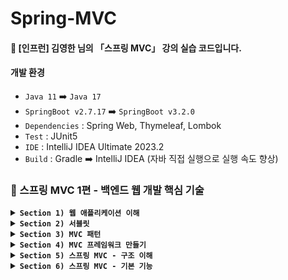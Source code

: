 # Spring-MVC
#### 📣 [인프런] 김영한 님의 「스프링 MVC」 강의 실습 코드입니다.

#### 개발 환경
* `Java 11` ➡️ `Java 17`
* `SpringBoot v2.7.17` ➡️ `SpringBoot v3.2.0`
* `Dependencies` : Spring Web, Thymeleaf, Lombok
* `Test` : JUnit5
* `IDE` : IntelliJ IDEA Ultimate 2023.2
* `Build` : Gradle ➡️ IntelliJ IDEA (자바 직접 실행으로 실행 속도 향상)

### 🍃 스프링 MVC 1편 - 백엔드 웹 개발 핵심 기술

<details>

**<summary> `Section 1) 웹 애플리케이션 이해` </summary>**
   
* `웹 서버 (Web Server)` : http 프로토콜로 서로 데이터를 주고 받을 수 있고, 정적 데이터 및 기타 부가 기능 제공
* `웹 애플리케이션 서버 (WAS - Web Application Server)` : `웹 서버` 기능 + 프로그램 코드를 실행하여 애플리케이션 로직 수행
* `웹 시스템 구성 - WEB, WAS, DB`
  * `WEB` : 정적 리소스 처리, 애플리케이션 로직 같은 동적인 처리가 필요하면 `WAS`에 요청 위임
  * `WAS` : 중요한 애플리케이션 로직 처리 전담
  * `WAS`, `DB` 장애시, `WEB` 서버는 오류 화면 제공
 
  * `서블릿 (Servlet)` : 클라이언트의 요청을 처리하고, 그 결과를 반환하는 Servlet 클래스의 구현 규칙을 지킨 자바 기반 웹 프로그래밍 기술 (➡️ 웹 요청과 응답의 흐름을 간단한 메서드 호출만으로 체계적으로 다룰 수 있게 해줌)
  * `서블릿 컨테이너 (Servlet Container)` : 구현되어 있는 Servlet 클래스의 규칙에 맞게 서블릿을 담고 관리해주는 컨테이너
    * 웹 서버와의 통신 지원
    * 서블릿 생명주기 관리
    * 서블릿 객체 **싱글톤으로 관리** (⚠️ **공유 변수 사용 주의**)
    * 멀티 스레드 지원 및 관리
      * `스레드` : 프로세스 내에서 실제로 작업을 수행하는 주체로, 모든 프로세스는 한 개 이상의 스레드가 존재하여 작업 수행 (➡️ 멀티 스레드 프로세스 : 두 개 이상의 스레드를 가지는 프로세스)
      * 멀티 스레드에 대한 부분은 WAS가 처리 ➡️ 개발자 : 멀티 스레드 관련 코드 신경 ❌️
        #### 🤔 다중 요청이 들어올 경우, 어떻게 처리할 것인가?
        * `방법 1` 요청마다 스레드 생성
          #### [장점]
          * 동시 요청 처리 가능
          * 리소스(CPU, 메모리)가 허용할 때까지 처리 가능
          * 하나의 스레드가 지연되어도 나머지 스레드 정상 작동
          #### [단점]
          * 스레드 생성 및 Context Switching 비용 문제
          * 요청마다 스레드 생성으로 응답 속도 저하
          * 스레드 생성 제한 ❌️ (➡️ 고객 요청이 많이 올 경우, 서버 과부하)

        * **`방법 2`** ✔️ 스레드 풀
          #### [특징]
          * 요청마다 스레드 생성의 단점을 보완한 방법
          * 필요한 스레드를 스레드 풀에 보관하고 관리
          * 스레드 풀에 생성 가능한 스레드의 최대치 관리
          #### [사용]
          * 스레드가 필요하면, 이미 생성되어 있는 스레드를 스레드 풀에서 꺼내어 사용
          * 사용 종료시, 스레드 풀에 해당 스레드 반납
          #### 🤔 최대 스레드가 모두 사용중이여서 스레드 풀에 스레드가 없는 경우
          * 기다리는 요청을 거절하거나, 특정 숫자만큼만 대기할 수 있도록 설정
          #### [장점]
          * 스레드 생성 및 종료 비용 절약 
          * 스레드가 미리 생성되어 있어 응답 속도 향상
          * 스레드 생성 제한 ⭕️ (➡️ 고객 요청이 많이 오더라도 기존 요청 안전하게 처리 가능)

   #### 👉 백엔드 개발자가 HTTP를 통해서 데이터를 제공할 때 고민해야할 포인트 3가지   
   * `정적 리소스`를 어떻게 제공할 것인가?
   * 동적으로 제공되는 `HTML 페이지`를 어떻게 제공할 것인가?
   * `HTTP API`를 어떻게 제공할 것인가?
     #### ✔️ 정적 리소스
     * 웹 브라우저 요청이 들어오면, 웹 서버는 **이미 생성된 리소스 파일 제공**
     #### ✔️ HTML 페이지
     * 웹 브라우저 요청이 들어오면, 애플리케이션 로직을 수행할 수 있는 WAS가 DB에서 정보 제공 ➡️ 뷰 템플릿을 사용하여 **동적으로 HTML 생성** ➡️ 웹 브라우저로 전송 ➡️ 웹 브라우저에서 HTML 렌더링
     #### ✔️ HTTP API
     * 웹 브라우저 요청이 들어오면, 애플리케이션 로직을 수행할 수 있는 WAS가 DB에서 정보 제공 ➡️ **JSON 형식의 데이터를 웹 브라우저로 전송**
     * 다양한 시스템에서 호출
       * `웹 클라이언트` to `서버`
       * `서버` to `서버`
       * `앱 클라이언트` to `서버`
       #### 👉 데이터만 주고 받음 (➡️ UI 화면이 필요하면, 클라이언트가 별도 처리)
* `렌더링 방식`
    #### ✔️ SSR - 서버 사이드 렌더링
    * 서버 측에서 렌더링 될 페이지를 그려 클라이언트로 내려주는 방식
    * 주로 정적인 화면에 사용
    #### ✔️ CSR - 클라이언트 사이드 렌더링
    * 렌더링 될 페이지를 자바스크립트를 사용해 클라이언트 측에서 동적으로 생성하여 적용하는 방식
    * 주로 동적인 화면에 사용
    * 첫 로딩에서 빈 html 파일에 필요한 번들파일을 모두 다운로드 받음

</details>

<details>
   
**<summary> `Section 2) 서블릿` </summary>**

* 스프링 부트 서블릿 환경 구성
   * `@ServletComponentScan`
      * 서블릿 자동 등록
      * main() 메서드가 존재하는 클래스 또는 최상위 경로의 클래스에 부착하는 애노테이션
      * 하위 경로에 존재하는 모든 클래스 스캔
      ```java
      @ServletComponentScan // 서블릿 자동 등록
      @SpringBootApplication
      public class ServletApplication {
         public static void main(String[] args)  {
   		SpringApplication.run(ServletApplication.class, args);
   	   }
      }
      ```

   * `@WebServlet`, `HttpServlet`, `service() 메서드`
      ```java
      @WebServlet(name = "사용할 서블릿 객체명", urlPatterns = "url 매핑 주소")
      public class HelloServlet extends HttpServlet {

         @Override
         protected void service(HttpServletRequest request, HttpServletResponse response) throws ServletException, IOException {
         }
      }
      ```
      * `@WebServlet` : `@ServletComponentScan`의 대상임을 명시
      * `HttpServlet` : Servlet Container에 등록된 Servlet 객체가 호출되면, service() 메서드 자동 호출 ➡️ service() 메서드를 오버라이드하기 위해 HttpServlet 상속 필수
      * `service() 메서드` : response의 결과물을 생성하는 비즈니스 로직을 실행하는 코드 작성

   * `HttpServletRequest`, `HttpServletResponse`
      * 개발자가 HTTP 요청 메시지, HTTP 응답 메시지를 편리하게 사용할 수 있도록 개발자 대신 HTTP 요청 메시지 파싱
      * `HttpServletRequest` : 클라이언트로부터 전달 받은 HTTP request 메시지의 내용을 객체로 만들어줌
         * HTTP 요청 메시지
            *  `start-line` : HTTP 메서드, URL, 쿼리 스트링, 스키마, 프로토콜
            *  `request-header` : 헤더 조회
            *  `message-body` : form 파라미터 형식 조회, message body 데이터 직접 조회
         
         * 임시 저장소 기능
         
         * 세션 관리 기능
      * `HttpServletResponse` : service() 메서드에서 수행한 비즈니스 로직의 결과물을 담을 객체를 만들어줌
         * HTTP 응답 메시지
            * `status-line` : HTTP 응답 코드 지정 
            * `response-headers` : 헤더 생성 (Content-Type, Cache-Control 등) 
            * `message-body` : 바디 내용 생성
       
         * Content, 쿠키, Redirect 편의 메서드 제공 

* 서블릿 컨테이너 동작 방식
   #### 1. 스프링 부트 실행시, 내장된 톰캣 서버 실행
   #### 2. 톰캣 서버가 실행되면, ServletComponentScan이 동작하면서 Servlet Container에 Servlet 객체 등록
   #### 3. 클라이언트로부터 HTTP Request가 들어오면, WAS에서 이를 HttpServletRequest 객체로 만들어 Servlet 객체에 전달
   #### 4. Servlet 객체는 service() 메서드를 호출하고, 비즈니스 로직 수행
   #### 5. service() 메서드에서 수행한 비즈니스 로직의 결과물을 HttpServletResponse 객체에 담아 클라이언트에게 전달   

* HTTP 요청 데이터
   * `HTTP 요청 메시지를 통해 클라이언트 ➡️ 서버로 데이터를 전달하는 방법`
      #### ✔️ `GET` - 쿼리 파라미터
      * message body 없이 URL의 쿼리 파라미터에 데이터를 포함하여 전달
      * 예) 검색, 필터, 페이징 등
      ```java
      // 단일 파라미터 조회
      String username = request.getParameter("username"); 

      // 복수 파라미터 조회
      String[] usernames = request.getParameterValues("username");

      // 파라미터 이름들 모두 조회
      Enumeration<String> parameterNames = request.getParameterNames();

      // 파라미터를 Map으로 조회 
      Map<String, String[]> parameterMap = request.getParameterMap(): 
      ```
  
      #### ✔️ `POST` - HTML Form
      * message body에 쿼리 파라미터 형식으로 데이터 전달 ➡️ 따라서 body에 포함된 데이터가 어떤 형식인지 `content-type` 지정 필수
      * `content-type: application/x-www-form-urlencoded`
         * `content-type` : HTTP 메시지 바디의 데이더 형식 지정 
         * `application/x-www-form-urlencoded`
            * form으로 데이터 전송
            * **`GET` URL 쿼리 파라미터 형식**과 동일 ➡️ 쿼리 파라미터 조회 메서드 그대로 사용 가능 (`request.getParameter()`)
      * 예) 회원가입, 상품 주문 등

      #### ✔️ `HTTP message body`에 데이터를 직접 담아서 요청
      * HTTP API에 주로 사용
      * 데이터 형식 : **JSON(주로 사용)**, XML, TXT 등
         #### ✔️ 단순 text를 사용할 경우
         * content-type : **text/plain**
         * InputStream 사용
            ```java
            @WebServlet(name = "requestBodyStringServlet", urlPatterns = "/request-body-string")
            public class RequestBodyStringServlet extends HttpServlet {
   
               @Override
               protected void service(HttpServletRequest request, HttpServletResponse response) throws ServletException, IOException {
                  ServletInputStream inputStream = request.getInputStream(); // byte 코드 반환
                  String messageBody = StreamUtils.copyToString(inputStream, StandardCharsets.UTF_8); // byte 코드 ➡️ 문자(String)
               }
            }
            ```

        #### ✔️ JSON 형식을 사용할 경우 (주로 사용)
        * content-type : **application/json**
        * InputStream & ObjectMapper 사용
           ```java
            @WebServlet(name = "requestBodyJsonServlet", urlPatterns = "/request-body-json")
            public class RequestBodyJsonServlet extends HttpServlet {
   
               @Override
               protected void service(HttpServletRequest request, HttpServletResponse response) throws ServletException, IOException {
                  ServletInputStream inputStream = request.getInputStream(); // byte 코드 반환
                  String messageBody = StreamUtils.copyToString(inputStream, StandardCharsets.UTF_8); // byte 코드 ➡️ 문자(String)
                  HelloData helloData = objectMapper.readValue(messageBody, HelloData.class); // JSON 결과를 파싱해서 사용할 수 있는 자바 객체로 변환         
               }
            }
            ```
        * ObjectMapper
           * JSON 결과를 파싱해서 사용할 수 있는 자바 객체로 변환
           * JSON 변환 라이브러리(Jackson, Gson 등)에 포함
              * Spring Boot : 기본으로 Jackson 라이브러리 제공      

* HTTP 응답 데이터
     #### ✔️ 단순 텍스트 응답
     * `response.getWriter()` 사용  

     #### ✔️ HTML 응답
     * content-type : **text/html**
     * `response.getWriter()` 사용 

     #### ✔️ HTTP API - MessageBody JSON 응답  
     * content-type : **application/json** (utf-8 형식을 사용하도록 정의되어 있음 ➡️ charset=utf-8 지원 ❌️)
     * `objectMapper.writeValueAsString()` : 객체 ➡️ JSON 문자

</details>

<details>

**<summary> `Section 3) MVC 패턴` </summary>**

* MVC 패턴 개요
     #### ✔️ 너무 많은 역할
     * 기존 방식
        * Servlet : view 화면을 위한 html을 만드는 작업이 자바 코드에 섞여 지저분하고 복잡함
        * JSP : 자바 코드, 데이터 조회 리포지토리 등 다양한 코드가 모두 JSP에 담겨 있음 ➡️ 🙁 너무 많은 역할 담당 (유지보수 어려움) 
     #### ✔️ 비즈니스 로직과 뷰 렌더링 변경 라이프 사이클 상이
     * 비즈니스 로직과 뷰 렌더링을 하나의 코드로 관리하면 유지보수 어려움  
     #### ✔️ 기능 특화
     * JSP와 같은 뷰 템플릿은 화면을 렌더링 하는데 최적화 되어 있기 때문에 이 부분의 업무만 담당하는 것이 효과적
 
* MVC 패턴 (Model View Controller)
   * 하나의 서블릿이나 JSP로 처리하던 것을 Controller와 View 라는 영역으로 서로 역할을 나눈 것
      * **컨트롤러 (Controller)** : HTTP 요청을 받아서 파라미터를 검증하고, 비즈니스 로직 실행 ➡️ 뷰에 전달할 결과 데이터를 조회하여 모델에 담음
      * **모델 (Model)** : 뷰에 출력할 데이터를 담아둠
      * **뷰 (View)** : 모델에 담겨있는 데이터를 사용하여 화면을 그려줌 (HTML 생성)      

   * MVC2 패턴 동작 방식 
   
<p align="center"><img width="60%" src="https://github.com/iams0m/SpringStudy/assets/105639531/8f031808-6885-4227-8bcc-ffc9e0640d8b"/></p>

* MVC 패턴의 한계
    #### ✔️ 포워드 중복
    #### ✔️ ViewPath 중복
    #### ✔️ 사용하지 않는 코드 존재
    #### ✔️ 공통 처리의 어려움

   #### 🤔 그렇다면 어떻게 MVC 패턴의 단점을 해결할 것인가?
   * **`프론트 컨트롤러 (Front Controller)`**
      * 컨트롤러 호출 전, 먼저 **공통 기능 처리**
      * 프론트 컨트롤러 서블릿 하나로 클라이언트의 요청을 받아 요청에 맞는 컨트롤러를 찾아 추가로 컨트롤러 호출
      * 프론트 컨트롤러를 제외한 나머지 컨트롤러는 서블릿 사용하지 않아도 됨

</details>

<details>

**<summary> `Section 4) MVC 프레임워크 만들기` </summary>**

#### 프론트 컨트롤러 도입 - V1
* 모든 HTTP 요청을 받는 FrontController 클래스 생성 ➡️ 해당 클래스에서 URI를 통해 Controller의 매핑 정보 조회 ➡️ Controller 호출하여 로직 처리

<p align="center"><img width="60%" src="https://github.com/iams0m/SpringStudy/assets/105639531/11d2a8c9-7658-4890-b468-96af39d19edd"/></p>

#### View 분리 - V2
   * V1 구조 : 컨트롤러 ➡️ 뷰로 이동하는 부분에 중복 존재, 코드가 깔끔하지 않음 ➡️ **별도로 뷰를 처리하는 객체를 생성**하여 V1 구조 개선

<p align="center"><img width="60%" src="https://github.com/iams0m/SpringStudy/assets/105639531/acd0290f-068d-483e-9c01-4d24e742d4cf"/></p>
        
   * 기존 V1의 컨트롤러에 존재하는 View 관련 로직을 MyView 객체에 추가 ➡️ V2 Controller는 로직을 처리한 후, MyView 객체 반환 ➡️ Servlet에서 이를 받아 render() 메서드 실행 ➡️ MyView 객체가 JSP를 forward하여 처리
    
#### Model 추가 - V3
  * V2 구조 : Controller에서 사용하지 않는 코드를 파라미터로 전달 받음(HttpServletRequest, HttpServletResponse), 뷰 이름 중복 ➡️ 서블릿 의존 코드를 제거하기 위해 **Model을 추가**하고, **중복되는 뷰 이름을 제거**하여 V2 구조 개선
 
<p align="center"><img width="60%" src="https://github.com/iams0m/SpringStudy/assets/105639531/25e2429a-0fa5-4fd8-92b4-e74c1c98f45f"/></p>
   
   #### ✔️ ModelView
   * 뷰의 논리적인 이름과 뷰를 렌더링 할 때 필요한 model 객체를 map으로 가짐 ➡️ 컨트롤러 : 뷰에 필요한 데이터를 key, value로 넣어주면 됨 (프레임워크에 종속적), 실제 뷰의 물리적인 이름은 프론트 컨트롤러에서 처리 (viewResolver)
   * `HttpServletRequest`가 제공하는 파라미터 : 프론트 컨트롤러가 `Map`에 담아 호출 ➡️ 응답 결과로 ModelView 객체 반환

   #### ✔️viewResolver
   * 실제 뷰를 찾아주는 해결사
      #### 🤔 왜 뷰 리졸버를 써야할까 ?
      * 폴더 이름이 변경될 경우, Controller 건들 필요 전혀 ❌️ ➡️ viewResolver 메서드 안에 있는 경로만 수정    


#### 단순하고 실용적인 컨트롤러 - V4
   * V3 구조 : 컨트롤러에 ModelView 객체를 생성하고 반환해야 하는 번거로움 존재 ➡️ 조금 더 단순하고 실용성 있는 V4 버전을 사용하여 V3 구조 개선

<p align="center"><img width="60%" src="https://github.com/iams0m/SpringStudy/assets/105639531/cbd716b6-9ba8-4303-9a60-2ff0f33b2b9b"/></p>

   #### 기존 ➡️ 변경
   * 인터페이스에 ModelView ⭕️ ➡️ **인터페이스에 ModelView ❌️**
   * 컨트롤러 : ModelView 반환 ➡️ **뷰의 논리적인 이름인 ViewName만 반환**
   * ModelView에서 model을 꺼냄 ➡️ **프론트 컨트롤러에서 model 객체를 파라미터로 넘김 (컨트롤러에서 모델을 별도로 생성할 필요 ❌️)**

#### 유연한 컨트롤러 - V5
   #### 🤔 하나의 프로젝트에서 여러가지 컨트롤러 방식을 사용하고 싶은 경우 어떻게 해야할까?
   * V4 구조 : 프론트 컨트롤러에서 한가지 방식의 컨트롤러 인터페이스만 사용 가능 (인터페이스 제약으로 컨트롤러 방식 유연하게 사용 ❌️) ➡️ 프론트 컨트롤러가 다양한 방식의 컨트롤러를 처리할 수 있도록 **어댑터 패턴** 적용
 
<p align="center"><img width="60%" src="https://github.com/iams0m/SpringStudy/assets/105639531/f24a0925-badf-40ea-bba8-78a1416af6ae"/></p>  

   #### 기존 ➡️ 변경
   * 컨트롤러 (Controller) ➡️ 핸들러 (Handler)
     * 컨트롤러 직접 매핑하여 사용 ➡️ 어댑터 사용으로 컨트롤러 뿐만 아니라 **어댑터가 지원하기만 하면 어떤 것이라도 URL에 매핑하여 사용 가능 !** 그래서 더 넓은 범위로 이름 변경
     * 프론트 컨트롤러가 실제 컨트롤러 호출 ➡️ **어댑터를 통해 실제 컨트롤러 호출**
    
   #### ✔️ 핸들러
   * 컨트롤러의 더 넓은 범위
   
   #### ✔️ 핸들러 어댑터
   * 인터페이스의 스펙이 다를 때, 중간에 스펙이 맞도록 변환하여 다양한 종류의 컨트롤러를 호출할 수 있도록 하는 객체
   * 컨트롤러가 반환한 뷰 이름을 ModelView로 만들어서 형식을 맞추어 반환

</details>

<details>
  
**<summary> `Section 5) 스프링 MVC - 구조 이해` </summary>**

#### SpringMVC 구조
<p align="center"><img width="60%" src="https://github.com/iams0m/SpringStudy/assets/105639531/17cb0401-0848-4ffa-8228-980cbda7a92d"/></p> 

* #### 직접 만든 프레임워크 ➡️ 스프링 MVC 비교
   * `FrontController` ➡️ `DispatcherServlet`
   * `handlerMappingMap` ➡️ `handlerMapping`
   * `MyHandlerAdapter` ➡️ `HandlerAdapter`
   * `ModelView` ➡️ `ModelAndView`
   * `viewResolver(메서드)` ➡️ `ViewResolver(인터페이스)` 
   * `MyView(메서드)` ➡️ `View(인터페이스)` 

* #### 동작 순서
   1. **`핸들러 조회`** : 핸들러 매핑을 통해 요청 URL에 매핑된 핸들러(컨트롤러) 조회
   2. **`핸들러 어댑터 조회`** : 핸들러를 실행할 수 있는 핸들러 어댑터 조회
   3. **`핸들러 어댑터 실행`**
   4. **`핸들러 실행`** : 핸들러 어댑터가 실제 핸들러 실행
   5. **`ModelAndView 반환`** : 핸들러 어댑터에서 핸들러가 반환하는 정보를 ModelAndView로 변환하여 반환
   6. **`viewResolver 호출`** : 뷰 리졸버를 찾아 실행
   7. **`View 반환`** : 뷰 리졸버는 뷰의 논리 이름을 물리 이름으로 바꾸고, 렌더링 역할을 담당하는 뷰 객체 반환
   8. **`뷰 렌더링`** : 뷰를 통해 뷰 렌더링


#### ✔️ 핸들러 매핑과 핸들러 어댑터 
* 스프링 부트가 자동 등록하는 핸들러 매핑과 핸들러 어댑터
   * `HandlerMapping`
      * 0 = RequestMappingHandlerMapping ➡️ 애노테이션 기반의 컨트롤러 `@RequestMapping`에서 사용
      * 1 = BeanNameUrlHandlerMapping ➡️ 스프링 빈 이름으로 핸들러를 찾음 
   * `HandlerAdapter`
      * 0 = RequestMappingHandlerAdapter ➡️ 애노테이션 기반의 컨트롤러 `@RequestMapping`에서 사용
      * 1 = HttpRequestHandlerAdapter ➡️ HttpRequestHandler 처리
      * 2 = SimpleControllerHandlerAdapter ➡️ Controller 인터페이스 처리

* 동작 방식
   * `HandlerMapping`, `HandlerAdapter`를 순서대로 찾고 만약 없으면 다음 순서로 이동
      #### 1. 핸들러 매핑으로 핸들러 조회 - `HandlerMapping`을 순서대로 실행하여 핸들러 찾기
      #### 2. 핸들러 어댑터 조회 - `HandlerAdapter`의 `supports()`를 순서대로 호출
      #### 3. 핸들러 어댑터 실행   


#### ✔️ 뷰 리졸버  
* 스프링 부트 : `InternalResourceViewResolver` 라는 뷰 리졸버 자동 등록 ➡️ `application.properties`에 등록한 `spring.mvc.view.prefix`, `spring.mvc.view.suffix` 설정 정보 사용하여 등록

* 스프링 부트가 자동 등록하는 뷰 리졸버
   * 1 = BeanNameViewResolver ➡️ 빈 이름으로 뷰를 찾아서 반환
   * 2 = InternalResourceViewResolver ➡️ JSP를 처리할 수 있는 뷰 반환

* 동작 방식
   * `InternalResourceViewResolver`를 호출하는 경우 
      #### 1. 핸들러 어댑터 호출 - 핸들러 어댑터를 통해 논리 뷰 이름 획득
      #### 2. ViewResolver 호출 - 논리 뷰 이름으로 ViewResolver 순서대로 호출 
      #### 3. InternalResourceViewResolver 호출 - `InternalResourceView` 반환
        * JSP : `forward()`를 통해 해당 JSP로 이동하여 렌더링
        * JSP를 제외한 나머지 뷰 템플릿 : `forward()` 과정 없이 바로 실제 뷰 렌더링
      #### 4. view.render() 호출


**`1. 스프링 MVC - 시작하기`**
* `@RequestMapping` 애노테이션 기반의 스프링 MVC 컨트롤러 사용

#### ✔️ `@Controller`
* 스프링이 자동으로 스프링 빈으로 등록 (➡️ 내부에 `@Component` 애노테이션이 있어서 **컴포넌트 스캔의 대상**이 됨)
* 스프링 MVC에서 애노테이션 기반 컨트롤러로 인식 (➡️ `RequestMappingHandlerMapping`에서 사용)

#### ✔️ `@RequestMapping`
* 요청 정보 매핑
* 해당 URL이 호출되면 이 메서드 호출
* 속성을 배열로 제공 ➡️ 다중 설정 가능 (`{"/hello-basic", "hello-go"}`)
* 클래스 레벨에 매핑 정보를 두면, 메서드 레벨에서 해당 정보를 조합하여 사용


**`2. 스프링 MVC - 컨트롤러 통합`**
* 컨트롤러를 하나로 통합하면서 중복되는 `@RequestMapping`의 URL을 `메서드 레벨` ➡️ `클래스 레벨`로 변경
   * `클래스 레벨`과 `메서드 레벨`을 조합하여 사용


**`3. 스프링 MVC - 실용적인 방식`**
   #### 기존 ➡️ 변경
   * ModelAndView 직접 생성하여 반환 ➡️ ViewName 직접 반환
   * `request.getParameter()` ➡️ `@RequestParam` 사용
   * `@RequestMapping` ➡️ `@GetMapping`, `@PostMapping` 등으로 HTTP Method를 애노테이션으로 구분
</details>

<details>
  
**<summary> `Section 6) 스프링 MVC - 기본 기능` </summary>**
#### 요청 매핑
   * `@RestController`
      * `@Controller` : 반환 값이 `String`이면 뷰를 찾고 뷰 렌더링
      * `@RestController` : 반환 값으로 뷰를 찾는 것이 아닌 **HTTP 메시지 바디에 바로 입력** ➡️ **실행 결과로 메시지 출력**

   * 요청 매핑 방법
      #### ✔️ HTTP 메서드
      * `@RequestMapping`에 `method` 속성으로 HTTP 메서드를 지정하지 않으면, HTTP 메서드와 무관하게 호출
         * GET, POST, PUT, PATCH, DELETE, HEAD 모두 허용
   
      #### ✔️ HTTP 메서드 매핑
      * `method` : 특정 HTTP 메서드 요청만 허용
      * 축약하여 사용 가능 (`method` + `@RequestMapping`) : `@GetMapping`, `@PostMapping`, `@PutMapping`, `@DeleteMapping`, `@PatchMapping`

      #### ✔️ PathVariable(경로 변수) 사용
      * 리소스 경로에 식별자 삽입 ➡️ 최근 HTTP API에서 선호하는 방식
      * `@PathVariable`의 이름과 파라미터 이름이 같으면 생략 가능
         * @PathVariable("userId") String userId ➡️ @PathVariable userId
      * 다중 사용 가능
    
      #### ✔️ 특정 파라미터/헤더 조건 매핑
      * 특정 파라미터/헤더가 있거나 없는 조건 추가

      #### ✔️ 미디어 타입 조건 매핑
      * HTTP 요청 Content-Type, consume
         * HTTP 요청의 Content-Type 헤더를 기반으로 미디어 타입 매핑
         * 타입이 맞지 않으면, `HTTP 415 상태코드(Unsupported Media Type)` 반환
 
      * HTTP 요청 Accept, produce
         * HTTP 요청의 Accept 헤더를 기반으로 미디어 타입 매핑
         * 타입이 맞지 않으면, `HTTP 406 상태코드(Not Acceptable)` 반환
       
#### HTTP 헤더 정보 조회
   * 컨트롤러로 사용 가능한 파라미터 목록 예시
      * `HttpServletRequest`, `HttpServletResponse`
      * `HttpMethod` : HTTP 메서드 조회
      * `Locale` : Locale 정보 조회 
      * `@RequestHeader MultiValueMap<String, String> headerMap` : 모든 HTTP 헤더를 MultiValueMap 형식으로 조회
         * `MultiValueMap` : 하나의 키에 여러 값을 받을 때 사용
      * `@RequestHeader("host") String host` : 특정 HTTP 헤더 조회    
      * `@CookieValue(value = "myCookie", required = false) String cookie` : 특정 쿠키 조회
      * 그 외 파라미터 목록은 [공식 메뉴얼](https://docs.spring.io/spring-framework/reference/web/webmvc/mvc-controller/ann-methods/arguments.html)에서 확인
    
#### HTTP 요청 파라미터
* 클라이언트 ➡️ 서버로 요청 데이터를 전달할 때 주로 다음 3가지 방법 사용
   * GET - 쿼리 파라미터
   * POST - HTML Form
   * HTTP message body에 직접 데이터를 담아 요청 

* 요청 파라미터를 편리하게 사용할 수 있는 방법 - `@RequestParam`, `@ModelAttribute`
   #### ✔️ `@RequestParam`
   * 파라미터 이름으로 바인딩
   
   * `@RequestParam`의 `name(value)` 속성을 파라미터 이름으로 사용
   
   * HTTP 파라미터 이름이 변수 이름과 같으면, `@RequestParam(name="xx")` 생략 가능 ➡️ String, int, Integer 등의 **단순 타입이면 `@RequestParam`도 생략 가능**
   * `@RequestParam.required` : 파라미터 필수 여부 ➡️ 기본값은 파라미터 필수 (`required = true`)
   
   * `@RequestParam.defaultValue` : 파라미터에 값이 없는 경우 기본 값 적용, 빈 문자의 경우에도 설정한 기본 값 적용
   
   * 파라미터 Map, MultiValueMap으로 조회하기
      * `@RequestParam Map`
         * `Map(key=value)`
       
      * `@RequestParam MultiValueMap`
         * `MultiValueMap(key=[value1, value2, ...] ex) (key=userIds, value=[id1, id2])`    

   #### ✔️`@ModelAttribute`
   * 요청 파라미터를 받아서 필요한 객체를 만들고, 그 객체에 값을 넣어주는 과정을 완전히 자동화해주는 애노테이션

     ```java
     @ResponseBody
     @RequestMapping("/model-attribute-v1")
     public String modelAttributeV1(@ModelAttribute HelloData helloData) {
        log.info("username={}, age={}", helloData.getUsername(), helloData.getAge());
        return "ok";
     }
     ```
      #### 1. `HelloData` 객체 생성
      #### 2. 요청 파라미터 이름으로 `HelloData` 객체의 프로퍼티의 setter를 호출하여 파라미터 값 입력 (파라미터 이름이 `username`이면, `setUsername()` 메서드를 찾아 호출하면서 값 입력)
       * 프로퍼티 : 객체에 `getUsername()`, `setUsername()` 메서드가 있으면, 이 객체는 `username` 이라는 프로퍼티를 가지고 있음
  
   * argument resolver로 지정해둔 타입을 제외하고 **기본적으로 내가 만드는 클래스들은 `@ModelAttribute` 생략 가능**

#### HTTP 요청 메시지
* 요청 파라미터와 다르게 HTTP 메시지 바디를 통해 데이터가 직접 넘어오는 경우 `@RequestParam`, `@ModelAttribute` 사용 ❌️ (HTML Form 형식으로 전달되는 경우 제외)
   #### ✔️ 단순 텍스트
   * `Input/OutputSteam`
     * `InputStream`(Reader) : HTTP 요청 메시지 바디의 내용을 직접 조회
     * `OutputStream`(Writer) : HTTP 응답 메시지 바디에 결과 직접 출력 

    ```java
     @Slf4j
     @Controller
     public class RequestBodyStringController {
          @PostMapping("/request-body-string")
          public void requestBodyString(InputStream inputStream, Writer responseWriter) throws IOException {
             String messageBody = StreamUtils.copyToString(inputStream, StandardCharsets.UTF_8);

             log.info("messageBody={}", messageBody);
             responseWriter.write("ok");
     }
    ```
   
   * `HttpEntity`
     * HTTP header, body 정보를 편리하게 조회 (메시지 바디 정보 직접 조회)
     * 응답에서도 사용 가능
        * 메시지 바디 정보 직접 반환
        * 헤더 정보 포함 가능
        * view 조회 ❌️ (바로 바디의 데이터를 가지고 HTTP 응답 메시지에 넣어버림) 
     * 스프링 MVC 내부에서 HTTP 메시지 바디를 읽어 문자나 객체로 변환하여 전달해주는 `HttpMessageConverter` 사용
     * `HttpEntity`를 상속받은 다음 객체들도 동일 기능 제공
        * `RequestEntity`(요청) : HttpMethod, url 정보 추가
        * `ResponseEntity`(응답) : HTTP 상태 코드 설정 가능
 
    ```java
     @Slf4j
     @Controller
     public class RequestBodyStringController {
          @PostMapping("/request-body-string")
          public HttpEntity<String> requestBodyString(HttpEntity<String> httpEntity) throws IOException {
             String messageBody = httpEntity.getBody();
             log.info("messageBody={}", messageBody);

             return new HttpEntity<>("ok");
     }
    ```
   * `@RequestBody`
      * HTTP 메시지 바디 정보를 편리하게 조회할 수 있는 애노테이션
      * 실무에서 주로 사용하는 방식 

    ```java
     @Slf4j
     @Controller
     public class RequestBodyStringController {
          @ResponseBody // 응답 결과를 HTTP 메시지 바디에 직접 담아서 전달할 수 있는 애노테이션
          @PostMapping("/request-body-string")
          public String requestBodyString(@RequestBody String messageBody) {
             log.info("messageBody={}", messageBody);
             return "ok";
     }
    ```

   #### ✔️ JSON
   * 문자로 된 JSON 데이터를 Jackson 라이브러리인 `objectMapper`를 사용해 자바 객체로 변환
   * `Input/OutputSteam`
      * `HttpServletRequest`를 사용하여 직접 HTTP 메시지 바디에서 데이터를 읽어와 문자로 변환
      ```java
      @Slf4j
      @Controller
      public class RequestBodyJsonController {

          private ObjectMapper objectMapper = new ObjectMapper(); // JSON 데이터 ➡️ 자바 객체

          @PostMapping("/request-body-json")
          public void requestBodyJson(HttpServletRequest request, HttpServletResponse response) throws IOException {
             ServletInputStream inputStream = request.getInputStream();
             String messageBody = StreamUtils.copyToString(inputStream, StandardCharsets.UTF_8);

             log.info("messageBody={}", messageBody);
             HelloData data = objectMapper.readValue(messageBody, HelloData.class);
             log.info("username={}, age={}", data.getUsername(), data.getAge());

             response.getWriter().write("ok");
          }
     }
     ```
   * `@RequestBody` 문자 변환
      * HTTP 메시지에서 데이터를 꺼내고 messageBody에 저장
      ```java
      @Slf4j
      @Controller
      public class RequestBodyJsonController {

          private ObjectMapper objectMapper = new ObjectMapper(); // JSON 데이터 ➡️ 자바 객체

          @ResponseBody
          @PostMapping("/request-body-json")
          public String requestBodyJson(@RequestBody String messageBody) throws IOException {
             HelloData data = objectMapper.readValue(messageBody, HelloData.class);
             log.info("username={}, age={}", data.getUsername(), data.getAge());
             return "ok";
          }
     }
     ```
   * `@RequestBody` 객체 변환
      * `@RequestBody`에 직접 만든 객체 지정 (`@RequestBody HelloData data`) ➡️ HTTP 메시지 컨버터가 JSON을 객체로 변환해주어 `HelloData data = objectMapper.readValue(messageBody, HelloData.class);` 코드를 대신해줌 
      ```java
      @Slf4j
      @Controller
      public class RequestBodyJsonController {

          private ObjectMapper objectMapper = new ObjectMapper(); // JSON 데이터 ➡️ 자바 객체

          @ResponseBody
          @PostMapping("/request-body-json")
          public String requestBodyJson(@RequestBody HelloData data) { 
             log.info("username={}, age={}", data.getUsername(), data.getAge());
             return "ok";
          }
     }
     ```
     ⚠️ 주의
      * `@RequestBody` 생략 불가능
      * 생략시, `@ModelAttribute`가 적용되어 요청 파라미터 처리 (`HelloData data` ➡️ `@ModelAttribute HelloData data`)

    * `@RequestBody` 객체 변환 - `@ResponseBody`로 응답
       * `@ResponseBody` 사용으로 해당 객체를 HTTP 메시지 바디에 직접 넣어줄 수 있음
      ```java
      @Slf4j
      @Controller
      public class RequestBodyJsonController {

          private ObjectMapper objectMapper = new ObjectMapper(); // JSON 데이터 ➡️ 자바 객체

          @ResponseBody
          @PostMapping("/request-body-json")
          public HelloData requestBodyJson(@RequestBody HelloData data) { 
             log.info("username={}, age={}", data.getUsername(), data.getAge());
             return data;
          }
      }
        ```
       * `@RequestBody` 요청
          * JSON 요청 ➡️ HTTP 메시지 컨버터 ➡️ 객체
       * `@ResponseBody` 응답
          * 객체 ➡️ HTTP 메시지 컨버터 ➡️ JSON 응답

     * `HttpEntity`
    ```java
     @Slf4j
     @Controller
     public class RequestBodyJsonController {

          private ObjectMapper objectMapper = new ObjectMapper(); // JSON 데이터 ➡️ 자바 객체

          @ResponseBody
          @PostMapping("/request-body-json")
          public String requestBodyJson(HttpEntity<HelloData> httpEntity) { // helloData 제네릭으로 선언
             HelloData data = httpEntity.getBody();
             log.info("username={}, age={}", data.getUsername(), data.getAge());
             return "ok";
          }
     }
    ```

#### HTTP 응답
   #### ✔️ 정적 리소스
   * 웹 브라우저에 정적인 HTML, CSS, JS를 제공할 경우 사용
   * 스프링 부트가 기본적으로 제공하는 경로 : `src/main/resources/static`
   * 파일 변경 없이 그대로 서비스
   #### ✔️ 뷰 템플릿
   * 웹 브라우저에 동적인 HTML을 제공할 경우 사용
   * 스프링 부트가 기본적으로 제공하는 경로 : `src/main/resources/templates`
     ```java
     @Controller
     public class ResponseViewController {

          @RequestMapping("/response-view-v1")
          public ModelAndView responseViewV1() {
             ModelAndView mav = new ModelAndView("response/hello").addObject("data", "hello!");
             
             return mav;
          }

          // String을 반환하는 경우
          @RequestMapping("/response-view-v2")
          public String responseViewV2(Model model) {
             model.addAttribute("data", "hello!");             
             return "response/hello";
          }

          // void를 반환하는 경우
          @RequestMapping("/response/hello")
          public void responseViewV3(Model model) {
             model.addAttribute("data", "hello!");             
          }
     }
     ```
   * **String**을 반환하는 경우 - View or HTTP 메시지
      * `@ResponseBody` ❌ : `response/hello`로 뷰 리졸버가 실행되어 뷰를 찾고 렌더링
      * `@ResponseBody` ⭕ : 뷰 리졸버 실행 ❌ ➡️ HTTP 메시지 바디에 `response/hello` 출력
   
   * **void**를 반환하는 경우 (권장 ❌)
      * `@Controller`를 사용하고 HTTP 메시지 바디를 처리하는 파라미터가 없으면, 요청 URL을 참고해서 논리 뷰 이름으로 사용
   #### ✔️ HTTP 메시지 
   * `@ResponseBody`, `HttpEntity`를 사용하면 뷰 템플릿이 아닌 HTTP 메시지 바디에 직접 응답 데이터 출력 가능
   * `responseBodyV1`
     ```java
     @Slf4j
     @@RestController
     public class ResponseBodyController {

          @GetMapping("/response-body-string-v1")
          public void responseBodyV1(HttpServletResponse response) throws IOException {
             response.getWriter().write("ok");
          } 
     }
     ```
        * `HttpServletResponse` 객체를 통해 HTTP 메시지 바디에 직접 응답 메시지 전달

   * `responseBodyV2`
     ```java
     @Slf4j
     @@RestController // @ResponseBody + @Controller
     public class ResponseBodyController {

          // HttpEntity, ResponseEntity(Http Status) 추가
          @GetMapping("/response-body-string-v2")
          public ResponseEntity<String> responseBodyV2() {
             return new ResponseEntity<>("ok", HttpStatus.OK);
          } 
     }
     ```
        * `HttpEntity`를 상속 받은 `ResponseEntity`를 사용하여 **HTTP 메시지 바디에 응답 메시지 전달 ➕ HTTP 응답 코드 설정**

   * `responseBodyV3`
     ```java
     @Slf4j
     @@RestController
     public class ResponseBodyController {

          // @ResponseBody
          @GetMapping("/response-body-string-v3")
          public String responseBodyV3() {
             return "ok";
          } 
     }
     ```
        * `@ResponseBody` 사용하여 HTTP 메시지 컨버터를 통해 HTTP 메시지 바디에 응답 메시지 전달

   * `responseBodyJsonV1`
     ```java
     @Slf4j
     @@RestController
     public class ResponseBodyController {

          @GetMapping("/response-body-json-v1")
          public ResponseEntity<HelloData> responseBodyJsonV1() {
             HelloData helloData = new HelloData();
             helloData.setUsername("userA");
             helloData.setAge(20);
             return new ResponseEntity<>(helloData, HttpStatus.OK);
          } 
     }
     ```
        * `ResponseEntity` 사용하여 HTTP 메시지 컨버터를 통해 JSON 형식으로 변환되어 반환
           * 동적으로 응답 코드 변경 ⭕

   * `responseBodyJsonV2`
     ```java
     @Slf4j
     @@RestController
     public class ResponseBodyController {

          @ResponseStatus(HttpStatus.OK)
          // @ResponseBody
          @GetMapping("/response-body-json-v2")
          public HelloData responseBodyJsonV2() {
             HelloData helloData = new HelloData();
             helloData.setUsername("userA");
             helloData.setAge(20);
             return helloData;
          } 
     }
     ```
        * `@ResponseBody` 사용하여 HTTP 메시지 컨버터를 통해 HTTP 메시지 바디에 응답 메시지 전달 ➡️ HTTP 응답 코드 설정 불가능
           * `@ResponseStatus` 애노테이션 사용 (동적으로 응답 코드 변경 ❌)
         
#### HTTP 메시지 컨버터
* 스프링 MVC에서 HTTP 메시지 컨버터를 적용하는 경우
   * HTTP 요청 : `@RequestBody`, `HttpEntity(RequestEntity)`
   * HTTP 응답 : `@ResponseBody`, `HttpEntity(ResponseEntity)`

* HTTP 메시지 컨버터 인터페이스
   * `canRead()`, `canWrite()` : 메시지 컨버터가 해당 클래스, 미디어 타입을 지원하는지 체크
   * `read()`, `write()` : 메시지 컨버터를 통해 메시지를 읽고 쓰는 기능
 
* 스프링 부트 기본 메시지 컨버터 (일부 생략)
   * 0 = ByteArrayHttpMessageConverter ➡️ `byte[]` 데이터 처리
      * 클래스 타입 : `byte[]`, 미디어 타입 : `*/*` 
   * 1 = StringHttpMessageConverter ➡️ `String` 문자 데이터 처리
      * 클래스 타입 : `String`, 미디어 타입 : `*/*` 
   * 2 = MappingJackson2HttpMessageConverter
      * 클래스 타입 : 객체 또는 `HashMap`, 미디어 타입 : `application/json` 관련
    
* **HTTP 요청 데이터 읽기**
   * HTTP 요청 ➡️ `canRead()` 호출하여 메시지 컨버터가 메시지를 읽을 수 있는지 확인 (1. 대상 클래스 타입 지원 여부 2. HTTP 요청의 **Content-Type** 미디어 타입 지원 여부 체크) ➡️ `canRead()` 조건 만족시, `read()` 호출하여 객체 생성 후 반환
* **HTTP 응답 데이터 생성**
   * `canWrite()` 호출하여 메시지 컨버터가 메시지를 쓸 수 있는지 확인 (1. 대상 클래스 타입 지원 여부 2. HTTP 요청의 **Accept** 미디어 타입 지원 여부 체크) ➡️ `canWrite()` 조건 만족시, `write()` 호출하여 HTTP 응답 메시지 바디에 데이터 생성

#### 🤔 그렇다면 HTTP 메시지 컨버터는 스프링 MVC 어디쯤에서 사용되는 걸까?
* `@RequestMapping`을 처리하는 `@RequestMappingHandlerAdapder`
   #### [RequestMappingHandlerAdapter 동작 방식]
<p align="center"><img width="60%" src="https://github.com/iams0m/SpringStudy/assets/105639531/a46f022e-00c3-4059-b8e6-4c8ca79e8c7a"/></p>
   
   * `ArgumentResolver`
      * **HTTP 메시지 컨버터를 사용하여** 핸들러(컨트롤러)가 필요로 하는 다양한 파라미터의 값(객체) 생성 ➡️ 컨트롤러를 호출하여 값을 넘겨줌
      * 스프링에서 기본적으로 제공하는 `ArgumentResolver` : `HttpServletRequest`, `Model`, `@RequestParam`, `@ModelAttribute`, `@RequestBody`, `HttpEntity` 등 (➡️ 유연한 파라미터 처리 가능)
      * 동작 방식
         * `ArgumentResolver`의 `supportsParameter()`를 호출하여 해당 파라미터 지원 여부 체크 ➡️ 지원하면,`resolveArgument`를 호출하여 실제 객체 생성 ➡️ 컨트롤러 호출시, 생성된 객체 넘겨줌
       
   * `ReturnValueHandler`
      * **HTTP 메시지 컨버터를 호출하여** 응답 결과 생성
      * 스프링에서 기본적으로 제공하는 `ReturnValueHandler` : `ModelAndView`, `@ResponseBody`, `HttpEntity`, `String` 등

</details>

